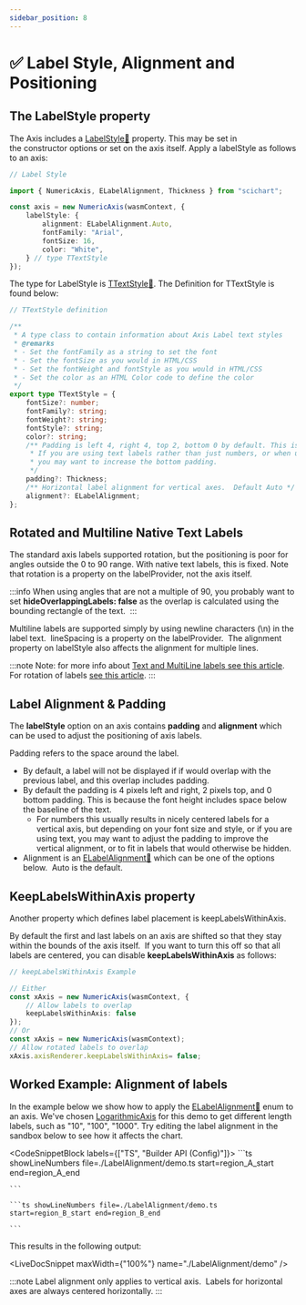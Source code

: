 ```yaml
---
sidebar_position: 8
---
```


# ✅ Label Style, Alignment and Positioning

The LabelStyle property
-----------------------

The Axis includes a [LabelStyle:blue_book:](https://www.scichart.com/documentation/js/current/typedoc/classes/axisbase2d.html#labelstyle) property. This may be set in the constructor options or set on the axis itself. Apply a labelStyle as follows to an axis:

```ts
// Label Style

import { NumericAxis, ELabelAlignment, Thickness } from "scichart";

const axis = new NumericAxis(wasmContext, {
    labelStyle: {
        alignment: ELabelAlignment.Auto,
        fontFamily: "Arial",
        fontSize: 16,
        color: "White",
    } // type TTextStyle
});
```

The type for LabelStyle is [TTextStyle:blue_book:](https://www.scichart.com/documentation/js/current/typedoc/index.html#ttextstyle). The Definition for TTextStyle is found below:

```ts
// TTextStyle definition

/**
 * A type class to contain information about Axis Label text styles
 * @remarks
 * - Set the fontFamily as a string to set the font
 * - Set the fontSize as you would in HTML/CSS
 * - Set the fontWeight and fontStyle as you would in HTML/CSS
 * - Set the color as an HTML Color code to define the color
 */
export type TTextStyle = {
    fontSize?: number;
    fontFamily?: string;
    fontWeight?: string;
    fontStyle?: string;
    color?: string;
    /** Padding is left 4, right 4, top 2, bottom 0 by default. This is because there is natural space below the text baseline.
     * If you are using text labels rather than just numbers, or when using native text, 
     * you may want to increase the bottom padding.
     */
    padding?: Thickness;
    /** Horizontal label alignment for vertical axes.  Default Auto */
    alignment?: ELabelAlignment;
};
```

Rotated and Multiline Native Text Labels
----------------------------------------

The standard axis labels supported rotation, but the positioning is poor for angles outside the 0 to 90 range. With native text labels, this is fixed. Note that rotation is a property on the labelProvider, not the axis itself.

:::info
When using angles that are not a multiple of 90, you probably want to set **hideOverlappingLabels: false** as the overlap is calculated using the bounding rectangle of the text. 
:::

Multiline labels are supported simply by using newline characters (\\n) in the label text.  lineSpacing is a property on the labelProvider.  The alignment property on labelStyle also affects the alignment for multiple lines. 

:::note
Note: for more info about [Text and MultiLine labels see this article](MultiLineLabels.html).  
For rotation of labels [see this article](RotatingAxisLabels.html).
:::



Label Alignment & Padding
-------------------------

The **labelStyle** option on an axis contains **padding** and **alignment** which can be used to adjust the positioning of axis labels.

Padding refers to the space around the label. 

*   By default, a label will not be displayed if if would overlap with the previous label, and this overlap includes padding. 
*   By default the padding is 4 pixels left and right, 2 pixels top, and 0 bottom padding. This is because the font height includes space below the baseline of the text. 
    *   For numbers this usually results in nicely centered labels for a vertical axis, but depending on your font size and style, or if you are using text, you may want to adjust the padding to improve the vertical alignment, or to fit in labels that would otherwise be hidden.
*   Alignment is an [ELabelAlignment:blue_book:](https://www.scichart.com/documentation/js/current/typedoc/enums/elabelalignment.html) which can be one of the options below.  Auto is the default. 

KeepLabelsWithinAxis property
-----------------------------

Another property which defines label placement is keepLabelsWithinAxis.

By default the first and last labels on an axis are shifted so that they stay within the bounds of the axis itself.  If you want to turn this off so that all labels are centered, you can disable **keepLabelsWithinAxis** as follows:

```ts
// keepLabelsWithinAxis Example

// Either
const xAxis = new NumericAxis(wasmContext, { 
    // Allow labels to overlap
    keepLabelsWithinAxis: false
});
// Or
const xAxis = new NumericAxis(wasmContext);
// Allow rotated labels to overlap
xAxis.axisRenderer.keepLabelsWithinAxis= false;
```

Worked Example: Alignment of labels
-----------------------------------

In the example below we show how to apply the [ELabelAlignment:blue_book:](https://www.scichart.com/documentation/js/current/typedoc/enums/elabelalignment.html) enum to an axis. We've chosen [LogarithmicAxis](/docs/2d-charts/axis-api/axis-types/logarithmic-axis/index.md) for this demo to get different length labels, such as "10", "100", "1000". Try editing the label alignment in the sandbox below to see how it affects the chart.

<CodeSnippetBlock labels={["TS", "Builder API (Config)"]}>
    ```ts showLineNumbers file=./LabelAlignment/demo.ts start=region_A_start end=region_A_end
 
    ```

    ```ts showLineNumbers file=./LabelAlignment/demo.ts start=region_B_start end=region_B_end
 
    ```
</CodeSnippetBlock>

This results in the following output:

<LiveDocSnippet maxWidth={"100%"} name="./LabelAlignment/demo" />

:::note
Label alignment only applies to vertical axis.  Labels for horizontal axes are always centered horizontally.
:::